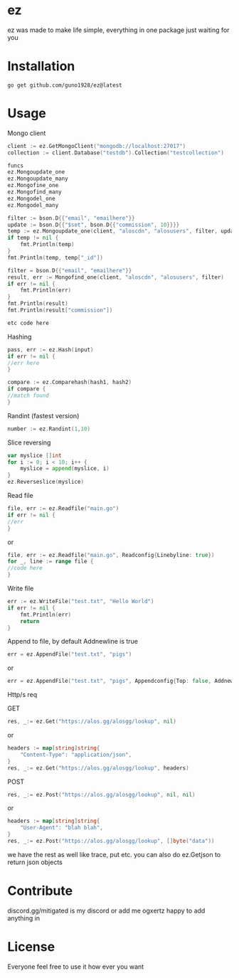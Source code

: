 
# ez

ez was made to make life simple, everything in one package just waiting for you

# Installation



```shell
go get github.com/guno1928/ez@latest
```


# Usage

Mongo client
```go
client := ez.GetMongoClient("mongodb://localhost:27017")
collection := client.Database("testdb").Collection("testcollection")

funcs
ez.Mongoupdate_one
ez.Mongoupdate_many
ez.Mongofine_one
ez.Mongofind_many
ez.Mongodel_one
ez.Mongodel_many

filter := bson.D{{"email", "emailhere"}}
update := bson.D{{"$set", bson.D{{"commission", 10}}}}
temp := ez.Mongoupdate_one(client, "aloscdn", "alosusers", filter, update)
if temp != nil {
    fmt.Println(temp)
}
fmt.Println(temp, temp["_id"])

filter = bson.D{{"email", "emailhere"}}
result, err := Mongofind_one(client, "aloscdn", "alosusers", filter)
if err != nil {
    fmt.Println(err)
}
fmt.Println(result)
fmt.Println(result["commission"])

etc code here
   ```

Hashing
```go
pass, err := ez.Hash(input)
if err != nil {
//err here
}

compare := ez.Comparehash(hash1, hash2)
if compare {
//match found
}
```

Randint (fastest version)
```go
number := ez.Randint(1,10)
```

Slice reversing 
```go
var myslice []int
for i := 0; i < 10; i++ {
    myslice = append(myslice, i)
}
ez.Reverseslice(myslice)

```

Read file
```go
file, err := ez.Readfile("main.go")
if err != nil {
//err
}
```
or 
```go
file, err := ez.Readfile("main.go", Readconfig{Linebyline: true})
for _, line := range file {
//code here
}
```
Write file
```go
err := ez.WriteFile("test.txt", "Hello World")
if err != nil {
	fmt.Println(err)
	return
}
```
Append to file, by default Addnewline is true
```go
err = ez.AppendFile("test.txt", "pigs")
```
or 
```go
err = ez.AppendFile("test.txt", "pigs", Appendconfig{Top: false, Addnewline: true})
```

Http/s req

GET
```go
res, _:= ez.Get("https://alos.gg/alosgg/lookup", nil)
```
or 
```go
headers := map[string]string{
	"Content-Type": "application/json",
}
res, _:= ez.Get("https://alos.gg/alosgg/lookup", headers)
```
POST
```go
res, _:= ez.Post("https://alos.gg/alosgg/lookup", nil, nil)
```
or 
```go
headers := map[string]string{
	"User-Agent": "blah blah",
}
res, _:= ez.Post("https://alos.gg/alosgg/lookup", []byte("data"))
```
we have the rest as well like trace, put etc. you can also do ez.Getjson to return json objects




# Contribute

discord.gg/mitigated is my discord or add me ogxertz happy to add anything in


# License

Everyone feel free to use it how ever you want

